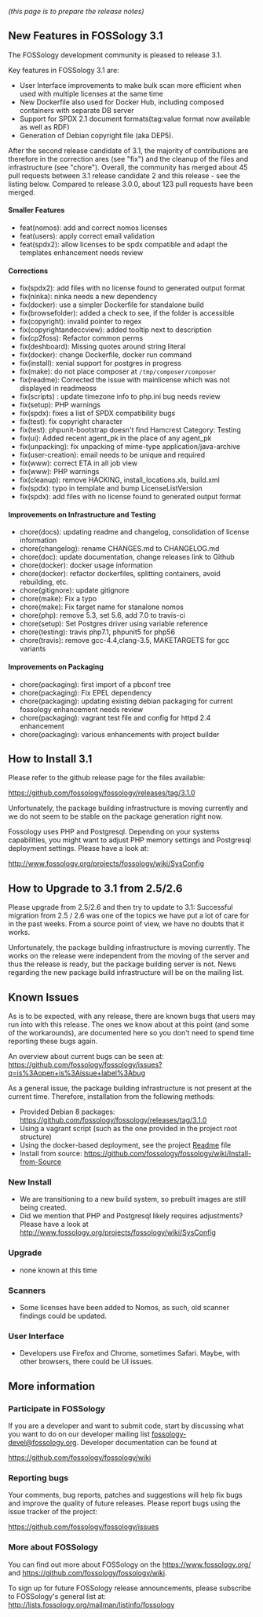 _(this page is to prepare the release notes)_

## New Features in FOSSology 3.1

The FOSSology development community is pleased to release 3.1. 
 
Key features in FOSSology 3.1 are: 

* User Interface improvements to make bulk scan more efficient when used with multiple licenses at the same time
* New Dockerfile also used for Docker Hub, including composed containers with separate DB server
* Support for SPDX 2.1 document formats(tag:value format now available as well as RDF)
* Generation of Debian copyright file (aka DEP5). 

After the second release candidate of 3.1, the majority of contributions are therefore in the correction ares (see "fix") and the cleanup of the files and infrastructure (see "chore"). Overall, the community has merged about 45 pull requests between 3.1 release candidate 2 and this release - see the listing below. Compared to release 3.0.0, about 123 pull requests have been merged. 

#### Smaller Features

* feat(nomos): add and correct nomos licenses
* feat(users): apply correct email validation
* feat(spdx2): allow licenses to be spdx compatible and adapt the templates enhancement needs review

#### Corrections

* fix(spdx2): add files with no license found to generated output format
* fix(ninka): ninka needs a new dependency
* fix(docker): use a simpler Dockerfile for standalone build 
* fix(browsefolder): added a check to see, if the folder is accessible
* fix(copyright): invalid pointer to regex
* fix(copyrightandeccview): added tooltip next to description
* fix(cp2foss): Refactor common perms
* fix(deshboard): Missing quotes around string literal
* fix(docker): change Dockerfile, docker run command
* fix(install): xenial support for postgres  in progress
* fix(make): do not place composer at `/tmp/composer/composer`
* fix(readme): Corrected the issue with mainlicense which was not displayed in readmeoss
* fix(scripts) : update timezone info to php.ini  bug needs review
* fix(setup): PHP warnings
* fix(spdx): fixes a list of SPDX compatibility bugs
* fix(test): fix copyright character
* fix(test): phpunit-bootstrap doesn't find Hamcrest  Category: Testing
* fix(ui): Added recent agent_pk in the place of any agent_pk
* fix(unpacking): fix unpacking of mime-type application/java-archive
* fix(user-creation): email needs to be unique and required
* fix(www): correct ETA in all job view
* fix(www): PHP warnings
* fix(cleanup): remove HACKING, install_locations.xls, build.xml 
* fix(spdx): typo in template and bump LicenseListVersion
* fix(spdx): add files with no license found to generated output format

#### Improvements on Infrastructure and Testing

* chore(docs): updating readme and changelog, consolidation of license information 
* chore(changelog): rename CHANGES.md to CHANGELOG.md
* chore(doc): update documentation, change releases link to Github
* chore(docker): docker usage information
* chore(docker): refactor dockerfiles, splitting containers, avoid rebuilding, etc.
* chore(gitignore): update gitignore
* chore(make): Fix a typo
* chore(make): Fix target name for stanalone nomos
* chore(php): remove 5.3, set 5.6, add 7.0 to travis-ci
* chore(setup): Set Postgres driver using variable reference
* chore(testing): travis php7.1, phpunit5 for php56
* chore(travis): remove gcc-4.4,clang-3.5, MAKETARGETS for gcc variants

#### Improvements on Packaging

* chore(packaging): first import of a pbconf tree
* chore(packaging): Fix EPEL dependency
* chore(packaging): updating existing debian packaging for current fossology  enhancement needs review
* chore(packaging): vagrant test file and config for httpd 2.4  enhancement
* chore(packaging): various enhancements with project builder

## How to Install 3.1 

Please refer to the github release page for the files available:

https://github.com/fossology/fossology/releases/tag/3.1.0

Unfortunately, the package building infrastructure is moving currently and we do not seem to be stable on the package generation right now.

Fossology uses PHP and Postgresql. Depending on your systems capabilities, you might want to adjust PHP memory settings and Postgresql deployment settings. Please have a look at:

http://www.fossology.org/projects/fossology/wiki/SysConfig

## How to Upgrade to 3.1 from 2.5/2.6

Please upgrade from 2.5/2.6 and then try to update to 3.1: Successful migration from 2.5 / 2.6 was one of the topics we have put a lot of care for in the past weeks. From a source point of view, we have no doubts that it works. 

Unfortunately, the package building infrastructure is moving currently. The works on the release were independent from the moving of the server and thus the release is ready, but the package building server is not. News regarding the new package build infrastructure will be on the mailing list.

## Known Issues

As is to be expected, with any release, there are known bugs that users may run into with this release. The ones we know about at this point (and some of the workarounds), are documented here so you don't need to spend time reporting these bugs again.

An overview about current bugs can be seen at: https://github.com/fossology/fossology/issues?q=is%3Aopen+is%3Aissue+label%3Abug

As a general issue, the package building infrastructure is not present at the current time. Therefore, installation from the following methods:

* Provided Debian 8 packages: https://github.com/fossology/fossology/releases/tag/3.1.0
* Using a vagrant script (such as the one provided in the project root structure)
* Using the docker-based deployment, see the project [Readme](https://github.com/fossology/fossology/blob/master/README.md) file
* Install from source: https://github.com/fossology/fossology/wiki/Install-from-Source

### New Install

* We are transitioning to a new build system, so prebuilt images are still being created.
* Did we mention that PHP and Postgresql likely requires adjustments? Please have a look at http://www.fossology.org/projects/fossology/wiki/SysConfig

### Upgrade 

* none known at this time

### Scanners

* Some licenses have been added to Nomos, as such, old scanner findings could be updated.

### User Interface

* Developers use Firefox and Chrome, sometimes Safari. Maybe, with other browsers, there could be UI issues. 

## More information

### Participate in FOSSology

If you are a developer and want to submit code, start by discussing what you want to do on our developer mailing list fossology-devel@fossology.org.  Developer documentation can be found at 

  https://github.com/fossology/fossology/wiki

### Reporting bugs

Your comments, bug reports, patches and suggestions will help fix bugs and improve the quality of future releases. Please report bugs using the issue tracker of the project:

  https://github.com/fossology/fossology/issues

### More about FOSSology

You can find out more about FOSSology on the https://www.fossology.org/ and https://github.com/fossology/fossology/wiki.

To sign up for future FOSSology release announcements, please subscribe to FOSSology's general list at:
http://lists.fossology.org/mailman/listinfo/fossology